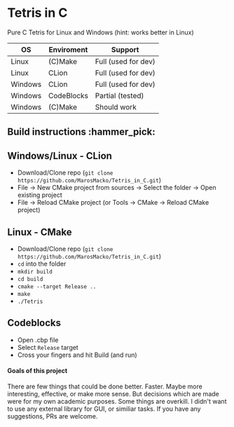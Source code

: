 # Tetris in C
Pure C Tetris for Linux and Windows (hint: works better in Linux)

| OS      | Enviroment | Support             |
|---------|------------|---------------------|
| Linux   | (C)Make    | Full (used for dev) |
| Linux   | CLion      | Full (used for dev) |
| Windows | CLion      | Full (used for dev) |
| Windows | CodeBlocks | Partial (tested)    |
| Windows | (C)Make    | Should work         |

## Build instructions :hammer_pick:

## Windows/Linux - CLion

* Download/Clone repo (`git clone https://github.com/MarosMacko/Tetris_in_C.git`)
* File -> New CMake project from sources -> Select the folder -> Open existing project
* File -> Reload CMake project (or Tools -> CMake -> Reload CMake project)

## Linux - CMake

* Download/Clone repo (`git clone https://github.com/MarosMacko/Tetris_in_C.git`)
* `cd` into the folder
* `mkdir build`
* `cd build`
* `cmake --target Release ..`
* `make`
* `./Tetris`

## Codeblocks

* Open .cbp file
* Select `Release` target
* Cross your fingers and hit Build (and run)

#### Goals of this project

There are few things that could be done better. Faster. Maybe more interesting, effective, or make more sense. But decisions which are made were for my own academic purposes. Some things are overkill. I didn't want to use any external library for GUI, or similiar tasks. If you have any suggestions, PRs are welcome. 
